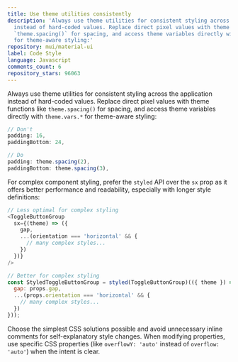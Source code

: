 ```yaml
---
title: Use theme utilities consistently
description: 'Always use theme utilities for consistent styling across the application
  instead of hard-coded values. Replace direct pixel values with theme functions like
  `theme.spacing()` for spacing, and access theme variables directly with `theme.vars.*`
  for theme-aware styling:'
repository: mui/material-ui
label: Code Style
language: Javascript
comments_count: 6
repository_stars: 96063
---
```


Always use theme utilities for consistent styling across the application instead of hard-coded values. Replace direct pixel values with theme functions like `theme.spacing()` for spacing, and access theme variables directly with `theme.vars.*` for theme-aware styling:

```js
// Don't
padding: 16,
paddingBottom: 24,

// Do
padding: theme.spacing(2),
paddingBottom: theme.spacing(3),
```

For complex component styling, prefer the `styled` API over the `sx` prop as it offers better performance and readability, especially with longer style definitions:

```js
// Less optimal for complex styling
<ToggleButtonGroup
  sx={(theme) => ({
    gap,
    ...(orientation === 'horizontal' && {
      // many complex styles...
    })
  })}
/>

// Better for complex styling
const StyledToggleButtonGroup = styled(ToggleButtonGroup)(({ theme }) => ({
  gap: props.gap,
  ...(props.orientation === 'horizontal' && {
    // many complex styles...
  })
}));
```

Choose the simplest CSS solutions possible and avoid unnecessary inline comments for self-explanatory style changes. When modifying properties, use specific CSS properties (like `overflowY: 'auto'` instead of `overflow: 'auto'`) when the intent is clear.